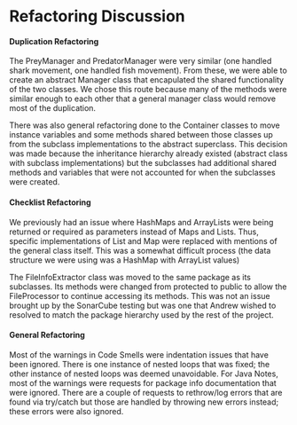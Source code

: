 Refactoring Discussion
===

#### Duplication Refactoring
The PreyManager and PredatorManager were very similar (one handled shark movement, one handled fish movement). From these, we were able to create an abstract Manager class that encapulated the shared functionality of the two classes. We chose this route because many of the methods were similar enough to each other that a general manager class would remove most of the duplication.

There was also general refactoring done to the Container classes to move instance variables and some methods shared between those classes up from the subclass implementations to the abstract superclass. This decision was made because the inheritance hierarchy already existed (abstract class with subclass implementations) but the subclasses had additional shared methods and variables that were not accounted for when the subclasses were created.

#### Checklist Refactoring
We previously had an issue where HashMaps and ArrayLists were being returned or required as parameters instead of Maps and Lists. Thus, specific implementations of List and Map were replaced with mentions of the general class itself. This was a somewhat difficult process (the data structure we were using was a HashMap with ArrayList values)

The FileInfoExtractor class was moved to the same package as its subclasses. Its methods were changed from protected to public to allow the FileProcessor to continue accessing its methods. This was not an issue brought up by the SonarCube testing but was one that Andrew wished to resolved to match the package hierarchy used by the rest of the project.

#### General Refactoring

Most of the warnings in Code Smells were indentation issues that have been ignored. There is one instance of nested loops that was fixed; the other instance of nested loops was deemed unavoidable. For Java Notes, most of the warnings were requests for package info documentation that were ignored. There are a couple of requests to rethrow/log errors that are found via try/catch but those are handled by throwing new errors instead; these errors were also ignored.